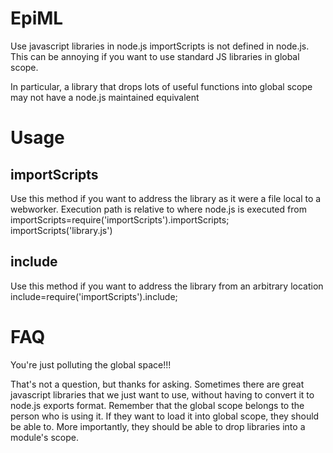 EpiML
=====
Use javascript libraries in node.js
importScripts is not defined in node.js. This can be annoying if you want to use standard JS libraries in global scope.

In particular, a library that drops lots of useful functions into global scope may not have a node.js maintained equivalent

Usage
=====
importScripts
-------------
Use this method if you want to address the library as it were a file local to a webworker. Execution path is relative to where node.js is executed from
importScripts=require('importScripts').importScripts;
importScripts('library.js')

include
-------
Use this method if you want to address the library from an arbitrary location
include=require('importScripts').include;

FAQ
===
You're just polluting the global space!!!

That's not a question, but thanks for asking. Sometimes there are great javascript libraries that we just want to use, without having to convert it to node.js exports format. Remember that the global scope belongs to the person who is using it. If they want to load it into global scope, they should be able to. More importantly, they should be able to drop libraries into a module's scope. 